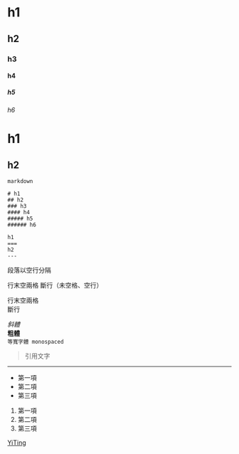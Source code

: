 # h1
## h2
### h3
#### h4
##### h5
###### h6

h1
===
h2
---

```
markdown

# h1
## h2
### h3
#### h4
##### h5
###### h6

h1
===
h2
---
```

段落以空行分隔

行末空兩格
斷行（未空格、空行）

行末空兩格  
斷行

_斜體_  
**粗體**  
`等寬字體 monospaced`  

> 引用文字

---

* 第一項
* 第二項
* 第三項

1. 第一項
2. 第二項
3. 第三項

[YiTing](https://github.com/YiTing1110)